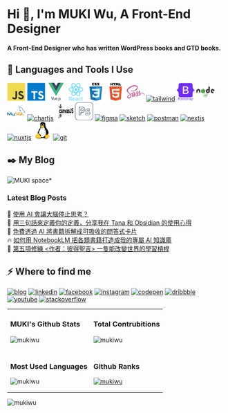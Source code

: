# Hi 👋, I'm MUKI Wu, A Front-End Designer

**A Front-End Designer who has written WordPress books and GTD books.**
        
## 🚀 Languages and Tools I Use

<a target="_blank" href="https://raw.githubusercontent.com/devicons/devicon/master/icons/javascript/javascript-original.svg" style="display: inline-block;"><img src="https://raw.githubusercontent.com/devicons/devicon/master/icons/javascript/javascript-original.svg" alt="javascript" width="42" height="42" /></a>
<a target="_blank" href="https://raw.githubusercontent.com/devicons/devicon/master/icons/typescript/typescript-original.svg" style="display: inline-block;"><img src="https://raw.githubusercontent.com/devicons/devicon/master/icons/typescript/typescript-original.svg" alt="typescript" width="42" height="42" /></a>
<a target="_blank" href="https://raw.githubusercontent.com/devicons/devicon/master/icons/vuejs/vuejs-original-wordmark.svg" style="display: inline-block;"><img src="https://raw.githubusercontent.com/devicons/devicon/master/icons/vuejs/vuejs-original-wordmark.svg" alt="vuejs" width="42" height="42" /></a>
<a target="_blank" href="https://raw.githubusercontent.com/devicons/devicon/master/icons/react/react-original-wordmark.svg" style="display: inline-block;"><img src="https://raw.githubusercontent.com/devicons/devicon/master/icons/react/react-original-wordmark.svg" alt="react" width="42" height="42" /></a>
<a target="_blank" href="https://raw.githubusercontent.com/devicons/devicon/master/icons/css3/css3-original-wordmark.svg" style="display: inline-block;"><img src="https://raw.githubusercontent.com/devicons/devicon/master/icons/css3/css3-original-wordmark.svg" alt="css3" width="42" height="42" /></a>
<a target="_blank" href="https://raw.githubusercontent.com/devicons/devicon/master/icons/html5/html5-original-wordmark.svg" style="display: inline-block;"><img src="https://raw.githubusercontent.com/devicons/devicon/master/icons/html5/html5-original-wordmark.svg" alt="html5" width="42" height="42" /></a>
<a target="_blank" href="https://raw.githubusercontent.com/devicons/devicon/master/icons/sass/sass-original.svg" style="display: inline-block;"><img src="https://raw.githubusercontent.com/devicons/devicon/master/icons/sass/sass-original.svg" alt="sass" width="42" height="42" /></a>
<a target="_blank" href="https://www.vectorlogo.zone/logos/tailwindcss/tailwindcss-icon.svg" style="display: inline-block;"><img src="https://www.vectorlogo.zone/logos/tailwindcss/tailwindcss-icon.svg" alt="tailwind" width="42" height="42" /></a>
<a target="_blank" href="https://raw.githubusercontent.com/devicons/devicon/master/icons/bootstrap/bootstrap-plain-wordmark.svg" style="display: inline-block;"><img src="https://raw.githubusercontent.com/devicons/devicon/master/icons/bootstrap/bootstrap-plain-wordmark.svg" alt="bootstrap" width="42" height="42" /></a>
<a target="_blank" href="https://raw.githubusercontent.com/devicons/devicon/master/icons/nodejs/nodejs-original-wordmark.svg" style="display: inline-block;"><img src="https://raw.githubusercontent.com/devicons/devicon/master/icons/nodejs/nodejs-original-wordmark.svg" alt="nodejs" width="42" height="42" /></a>
<a target="_blank" href="https://raw.githubusercontent.com/devicons/devicon/master/icons/mysql/mysql-original-wordmark.svg" style="display: inline-block;"><img src="https://raw.githubusercontent.com/devicons/devicon/master/icons/mysql/mysql-original-wordmark.svg" alt="mysql" width="42" height="42" /></a>
<a target="_blank" href="https://www.chartjs.org/media/logo-title.svg" style="display: inline-block;"><img src="https://www.chartjs.org/media/logo-title.svg" alt="chartjs" width="42" height="42" /></a>
<a target="_blank" href="https://raw.githubusercontent.com/Hardik0307/Hardik0307/master/assets/canvasjs-charts.svg" style="display: inline-block;"><img src="https://raw.githubusercontent.com/Hardik0307/Hardik0307/master/assets/canvasjs-charts.svg" alt="canvasjs" width="42" height="42" /></a>
<a target="_blank" href="https://raw.githubusercontent.com/devicons/devicon/master/icons/photoshop/photoshop-line.svg" style="display: inline-block;"><img src="https://raw.githubusercontent.com/devicons/devicon/master/icons/photoshop/photoshop-line.svg" alt="photoshop" width="42" height="42" /></a>
<a target="_blank" href="https://www.vectorlogo.zone/logos/figma/figma-icon.svg" style="display: inline-block;"><img src="https://www.vectorlogo.zone/logos/figma/figma-icon.svg" alt="figma" width="42" height="42" /></a>
<a target="_blank" href="https://www.vectorlogo.zone/logos/sketchapp/sketchapp-icon.svg" style="display: inline-block;"><img src="https://www.vectorlogo.zone/logos/sketchapp/sketchapp-icon.svg" alt="sketch" width="42" height="42" /></a>
<a target="_blank" href="https://www.vectorlogo.zone/logos/getpostman/getpostman-icon.svg" style="display: inline-block;"><img src="https://www.vectorlogo.zone/logos/getpostman/getpostman-icon.svg" alt="postman" width="42" height="42" /></a>
<a target="_blank" href="https://cdn.worldvectorlogo.com/logos/nextjs-2.svg" style="display: inline-block;"><img src="https://cdn.worldvectorlogo.com/logos/nextjs-2.svg" alt="nextjs" width="42" height="42" /></a>
<a target="_blank" href="https://www.vectorlogo.zone/logos/nuxtjs/nuxtjs-icon.svg" style="display: inline-block;"><img src="https://www.vectorlogo.zone/logos/nuxtjs/nuxtjs-icon.svg" alt="nuxtjs" width="42" height="42" /></a>
<a target="_blank" href="https://raw.githubusercontent.com/devicons/devicon/master/icons/linux/linux-original.svg" style="display: inline-block;"><img src="https://raw.githubusercontent.com/devicons/devicon/master/icons/linux/linux-original.svg" alt="linux" width="42" height="42" /></a>
<a target="_blank" href="https://www.vectorlogo.zone/logos/git-scm/git-scm-icon.svg" style="display: inline-block;"><img src="https://www.vectorlogo.zone/logos/git-scm/git-scm-icon.svg" alt="git" width="42" height="42" /></a>
        
## ✒️ My Blog

<img src="https://muki.tw/wordpress/wp-content/uploads/2023/12/omegabook1.jpg" alt="MUKI space*" width="600" />

### Latest Blog Posts

<!-- BLOG-POST-LIST:START -->💯 <a href='https://muki.tw/using-ai-will-stop-the-brain-from-thinking/'>使用 AI 會讓大腦停止思考？</a><br>🤡 <a href='https://muki.tw/using-tana-and-obsidian-by-defining-definition/'>用三句話來定義你的定義，分享我在 Tana 和 Obsidian 的使用心得</a><br>💯 <a href='https://muki.tw/free-to-break-down-books-into-qa-cards-via-ai/'>免費透過 AI 將書籍拆解成可吸收的問答式卡片</a><br>🔥 <a href='https://muki.tw/notebook-lm-knowledge/'>如何用 NotebookLM 把各類書籍打造成我的專屬 AI 知識庫</a><br>💯 <a href='https://muki.tw/book-the-fifth-discipline-2/'>第五項修練 &lt;作者：彼得聖吉&gt; 一隻能改變世界的學習槓桿</a><br><!-- BLOG-POST-LIST:END -->

## ⚡️ Where to find me
<p>
<a target="_blank" href="https://muki.tw" style="display: inline-block;"><img src="https://img.shields.io/badge/Blog-MUKIspace*-d9444a" alt="blog" /></a>
<a target="_blank" href="https://www.linkedin.com/in/mukiwu" style="display: inline-block;"><img src="https://img.shields.io/badge/linkedin-0a77b6?logo=linkedin" alt="linkedin" /></a>
<a target="_blank" href="https://www.facebook.com/mukispace" style="display: inline-block;"><img src="https://img.shields.io/badge/facebook-0866ff?logo=facebook" alt="facebook" /></a>
<a target="_blank" href="https://www.instagram.com/mukiwu" style="display: inline-block;"><img src="https://img.shields.io/badge/instagram-ffffff?logo=instagram" alt="instagram" /></a>
<a target="_blank" href="https://www.codepen.io/mukiwu" style="display: inline-block;"><img src="https://img.shields.io/badge/codepen-grey?logo=codepen" alt="codepen" /></a>
<a target="_blank" href="https://www.dribbble.com/muki" style="display: inline-block;"><img src="https://img.shields.io/badge/dribbble-f1f1f1?logo=dribbble" alt="dribbble" /></a>
<a target="_blank" href="https://www.youtube.com/@mukiwu" style="display: inline-block;"><img src="https://img.shields.io/badge/youtube-ff0000?logo=youtube" alt="youtube" /></a>
<a target="_blank" href="https://stackoverflow.com/users/2126434" style="display: inline-block;"><img src="https://img.shields.io/badge/stackoverflow-fbfbfb?logo=stackoverflow" alt="stackoverflow" /></a>
</p>

<table>
  <tr>
    <td valign="top">
      <h3>MUKI's Github Stats</h3>
      <p><img align="center" src="https://github-readme-stats.vercel.app/api?username=mukiwu&show_icons=true&locale=zh-TW" alt="mukiwu" /></p>
    </td>
    <td valign="top">
      <h3>Total Contrubitions</h3>
      <p><img align="center" src="https://github-readme-streak-stats.herokuapp.com/?user=mukiwu&" alt="mukiwu" /></p>
    </td>
 </tr>
  <tr>
    <td valign="top">
      <h3>Most Used Languages</h3>
      <p><img src="https://github-readme-stats.vercel.app/api/top-langs?username=mukiwu&show_icons=true&locale=en&layout=compact" alt="mukiwu" /></p>
    </td>
    <td valign="top">
      <h3>Github Ranks</h3>
      <p><a href="https://github.com/ryo-ma/github-profile-trophy"><img src="https://github-profile-trophy.vercel.app/?username=mukiwu&theme=nord&row=2&column=5" alt="mukiwu" /></a></p>
    </td>
  </tr>
       
</table>

<img src="https://komarev.com/ghpvc/?username=mukiwu&label=Profile%20views&color=d9444a&style=flat" alt="mukiwu" />
